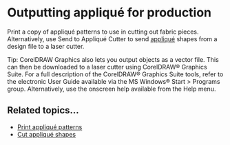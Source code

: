 # Outputting appliqué for production

Print a copy of appliqué patterns to use in cutting out fabric pieces. Alternatively, use Send to Appliqué Cutter to send [appliqué](../../glossary/glossary) shapes from a design file to a laser cutter.

Tip: CorelDRAW Graphics also lets you output objects as a vector file. This can then be downloaded to a laser cutter using CorelDRAW® Graphics Suite. For a full description of the CorelDRAW® Graphics Suite tools, refer to the electronic User Guide available via the MS Windows® Start > Programs group. Alternatively, use the onscreen help available from the Help menu.

## Related topics...

- [Print appliqué patterns](Print_appliqué_patterns)
- [Cut appliqué shapes](Cut_appliqué_shapes)
